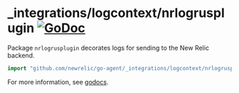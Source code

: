# _integrations/logcontext/nrlogrusplugin [![GoDoc](https://godoc.org/github.com/newrelic/go-agent/_integrations/logcontext/nrlogrusplugin?status.svg)](https://godoc.org/github.com/newrelic/go-agent/_integrations/logcontext/nrlogrusplugin)

Package `nrlogrusplugin` decorates logs for sending to the New Relic backend.

```go
import "github.com/newrelic/go-agent/_integrations/logcontext/nrlogrusplugin"
```

For more information, see
[godocs](https://godoc.org/github.com/newrelic/go-agent/_integrations/logcontext/nrlogrusplugin).
